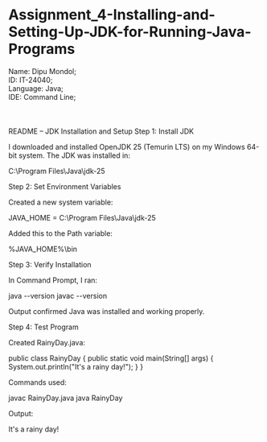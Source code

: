 # Assignment_4-Installing-and-Setting-Up-JDK-for-Running-Java-Programs
Name: Dipu Mondol;
<br>
ID: IT-24040;
<br>
Language: Java;
<br>
IDE: Command Line;
<br>
<br>
<br>
<br>
 README – JDK Installation and Setup
 Step 1: Install JDK

I downloaded and installed OpenJDK 25 (Temurin LTS) on my Windows 64-bit system.
The JDK was installed in:

C:\Program Files\Java\jdk-25

 Step 2: Set Environment Variables

Created a new system variable:

JAVA_HOME = C:\Program Files\Java\jdk-25


Added this to the Path variable:

%JAVA_HOME%\bin

 Step 3: Verify Installation

In Command Prompt, I ran:

java --version
javac --version


Output confirmed Java was installed and working properly.

 Step 4: Test Program

Created RainyDay.java:

public class RainyDay {
    public static void main(String[] args) {
        System.out.println("It's a rainy day!");
    }
}


Commands used:

javac RainyDay.java
java RainyDay


 Output:

It's a rainy day!
